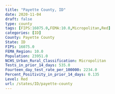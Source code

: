 ```yaml
---
title: "Payette County, ID"
date: 2020-11-04
draft: false
type: county
tags: [FIPS:16075.0,FEMA:10.0,Micropolitan,Red]
categories: [ID]
County: Payette County
State: ID
FIPS: 16075.0
FEMA_Region: 10.0
Population: 23951.0
NCHS_Urban_Rural_Classification: Micropolitan
Tests_in_prior_14_days: 535.0
Fourteen_day_test_rate_per_100000: 2234.0
Percent_Positivity_in_prior_14_days: 0.135
Level: Red
url: /states/ID/payette-county
---
```



